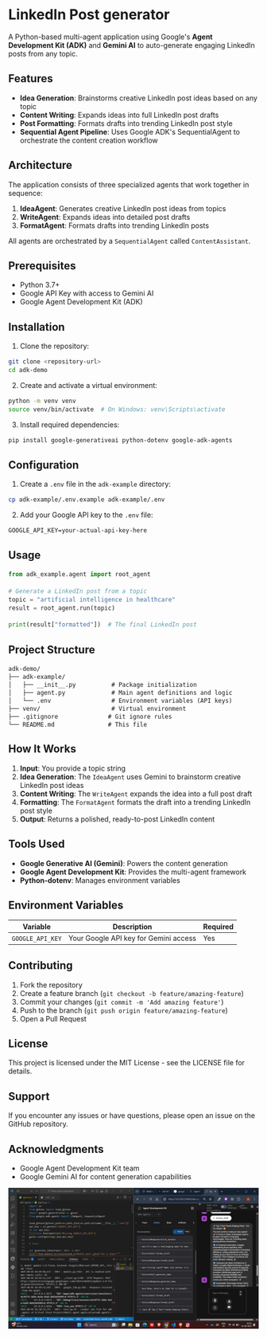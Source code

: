 # LinkedIn Post generator

A Python-based multi-agent application using Google's **Agent Development Kit (ADK)** and **Gemini AI** to auto-generate engaging LinkedIn posts from any topic.

## Features

- **Idea Generation**: Brainstorms creative LinkedIn post ideas based on any topic
- **Content Writing**: Expands ideas into full LinkedIn post drafts
- **Post Formatting**: Formats drafts into trending LinkedIn post style
- **Sequential Agent Pipeline**: Uses Google ADK's SequentialAgent to orchestrate the content creation workflow

## Architecture

The application consists of three specialized agents that work together in sequence:

1. **IdeaAgent**: Generates creative LinkedIn post ideas from topics
2. **WriteAgent**: Expands ideas into detailed post drafts
3. **FormatAgent**: Formats drafts into trending LinkedIn posts

All agents are orchestrated by a `SequentialAgent` called `ContentAssistant`.

## Prerequisites

- Python 3.7+
- Google API Key with access to Gemini AI
- Google Agent Development Kit (ADK)

## Installation

1. Clone the repository:
```bash
git clone <repository-url>
cd adk-demo
```

2. Create and activate a virtual environment:
```bash
python -m venv venv
source venv/bin/activate  # On Windows: venv\Scripts\activate
```

3. Install required dependencies:
```bash
pip install google-generativeai python-dotenv google-adk-agents
```

## Configuration

1. Create a `.env` file in the `adk-example` directory:
```bash
cp adk-example/.env.example adk-example/.env
```

2. Add your Google API key to the `.env` file:
```
GOOGLE_API_KEY=your-actual-api-key-here
```

## Usage

```python
from adk_example.agent import root_agent

# Generate a LinkedIn post from a topic
topic = "artificial intelligence in healthcare"
result = root_agent.run(topic)

print(result["formatted"])  # The final LinkedIn post
```

## Project Structure

```
adk-demo/
├── adk-example/
│   ├── __init__.py          # Package initialization
│   ├── agent.py             # Main agent definitions and logic
│   └── .env                 # Environment variables (API keys)
├── venv/                    # Virtual environment
├── .gitignore              # Git ignore rules
└── README.md               # This file
```

## How It Works

1. **Input**: You provide a topic string
2. **Idea Generation**: The `IdeaAgent` uses Gemini to brainstorm creative LinkedIn post ideas
3. **Content Writing**: The `WriteAgent` expands the idea into a full post draft
4. **Formatting**: The `FormatAgent` formats the draft into a trending LinkedIn post style
5. **Output**: Returns a polished, ready-to-post LinkedIn content

## Tools Used

- **Google Generative AI (Gemini)**: Powers the content generation
- **Google Agent Development Kit**: Provides the multi-agent framework
- **Python-dotenv**: Manages environment variables

## Environment Variables

| Variable | Description | Required |
|----------|-------------|----------|
| `GOOGLE_API_KEY` | Your Google API key for Gemini access | Yes |

## Contributing

1. Fork the repository
2. Create a feature branch (`git checkout -b feature/amazing-feature`)
3. Commit your changes (`git commit -m 'Add amazing feature'`)
4. Push to the branch (`git push origin feature/amazing-feature`)
5. Open a Pull Request

## License

This project is licensed under the MIT License - see the LICENSE file for details.

## Support

If you encounter any issues or have questions, please open an issue on the GitHub repository.

## Acknowledgments

- Google Agent Development Kit team
- Google Gemini AI for content generation capabilities

![alt text](<Screenshot 2025-08-01 025141.png>)